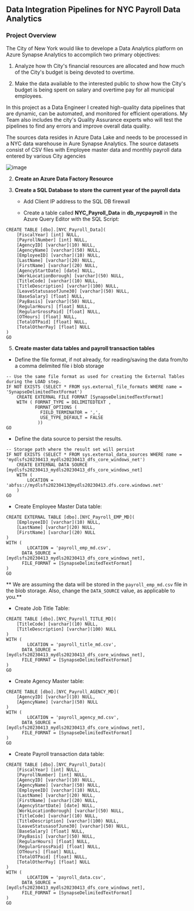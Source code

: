 ## Data Integration Pipelines for NYC Payroll Data Analytics

### Project Overview
The City of New York would like to develope a Data Analytics platform on Azure Synapse Analytics to accomplich two primary objectives:
1. Analyze how th City's financial resources are allocated and how much of the City's budget is being devoted to overtime.

2. Make the data available to the interested public to show how the City's budget is being spent on salary and overtime pay for all municipal employees.

In this project as a Data Engineer I created high-quality data pipelines that are dynamic, can be automated, and monitored for efficient operations. My Team also includes the city's Quality Assurance experts who will test the pipelines to find any errors and improve overall data quality.

The sources data resides in Azure Data Lake and needs to be processed in a NYC data warehouse in Aure Synapse Analytics. The source datasets consist of CSV files with Employee master data and monthly payroll data entered by various City agencies

![image](https://user-images.githubusercontent.com/58150666/235501206-a2840698-cdd1-4b1f-b28a-6f31d405f02a.png)



2. **Create an Azure Data Factory Resource**
3. **Create a SQL Database to store the current year of the payroll data**

    * Add Client IP address to the SQL DB firewall

    * Create a table called **NYC_Payroll_Data** in **db_nycpayroll** in the Azure Query Editor with the SQL Script:

``` tsql
CREATE TABLE [dbo].[NYC_Payroll_Data](
    [FiscalYear] [int] NULL,
    [PayrollNumber] [int] NULL,
    [AgencyID] [varchar](10) NULL,
    [AgencyName] [varchar](50) NULL,
    [EmployeeID] [varchar](10) NULL,
    [LastName] [varchar](20) NULL,
    [FirstName] [varchar](20) NULL,
    [AgencyStartDate] [date] NULL,
    [WorkLocationBorough] [varchar](50) NULL,
    [TitleCode] [varchar](10) NULL,
    [TitleDescription] [varchar](100) NULL,
    [LeaveStatusasofJune30] [varchar](50) NULL,
    [BaseSalary] [float] NULL,
    [PayBasis] [varchar](50) NULL,
    [RegularHours] [float] NULL,
    [RegularGrossPaid] [float] NULL,
    [OTHours] [float] NULL,
    [TotalOTPaid] [float] NULL,
    [TotalOtherPay] [float] NULL
) 
GO
```

5. **Create master data tables and payroll transaction tables**
* Define the file format, if not already, for reading/saving the data from/to a comma delimited file i blob storage

``` tsql
-- Use the same file format as used for creating the External Tables during the LOAD step.
IF NOT EXISTS (SELECT * FROM sys.external_file_formats WHERE name = 'SynapseDelimitedTextFormat') 
    CREATE EXTERNAL FILE FORMAT [SynapseDelimitedTextFormat] 
    WITH ( FORMAT_TYPE = DELIMITEDTEXT ,
           FORMAT_OPTIONS (
             FIELD_TERMINATOR = ',',
             USE_TYPE_DEFAULT = FALSE
            ))
GO
```

* Define the data source to persist the results.

``` tsql
-- Storage path where the result set will persist
IF NOT EXISTS (SELECT * FROM sys.external_data_sources WHERE name = 'mydlsfs20230413_mydls20230413_dfs_core_windows_net') 
    CREATE EXTERNAL DATA SOURCE [mydlsfs20230413_mydls20230413_dfs_core_windows_net] 
    WITH (
        LOCATION = 'abfss://mydlsfs20230413@mydls20230413.dfs.core.windows.net' 
    )
GO
```

* Create Employee Master Data table:
``` tsql
CREATE EXTERNAL TABLE [dbo].[NYC_Payroll_EMP_MD](
    [EmployeeID] [varchar](10) NULL,
    [LastName] [varchar](20) NULL,
    [FirstName] [varchar](20) NULL
)
WITH (
		LOCATION = 'payroll_emp_md.csv',
      DATA_SOURCE = [mydlsfs20230413_mydls20230413_dfs_core_windows_net],
      FILE_FORMAT = [SynapseDelimitedTextFormat]
)
GO
```

** We are assuming the data will be stored in the `payroll_emp_md.csv` file in the blob storage. Also, change the `DATA_SOURCE` value, as applicable to you.**

* Create Job Title Table:
``` tsql
CREATE TABLE [dbo].[NYC_Payroll_TITLE_MD](
    [TitleCode] [varchar](10) NULL,
    [TitleDescription] [varchar](100) NULL
)
WITH (
		LOCATION = 'payroll_title_md.csv',
      DATA_SOURCE = [mydlsfs20230413_mydls20230413_dfs_core_windows_net],
      FILE_FORMAT = [SynapseDelimitedTextFormat]
)
GO
```

* Create Agency Master table:
``` tsql
CREATE TABLE [dbo].[NYC_Payroll_AGENCY_MD](
    [AgencyID] [varchar](10) NULL,
    [AgencyName] [varchar](50) NULL
)
WITH (
		LOCATION = 'payroll_agency_md.csv',
      DATA_SOURCE = [mydlsfs20230413_mydls20230413_dfs_core_windows_net],
      FILE_FORMAT = [SynapseDelimitedTextFormat]
)
GO
```

* Create Payroll transaction data table:
``` tsql
CREATE TABLE [dbo].[NYC_Payroll_Data](
    [FiscalYear] [int] NULL,
    [PayrollNumber] [int] NULL,
    [AgencyID] [varchar](10) NULL,
    [AgencyName] [varchar](50) NULL,
    [EmployeeID] [varchar](10) NULL,
    [LastName] [varchar](20) NULL,
    [FirstName] [varchar](20) NULL,
    [AgencyStartDate] [date] NULL,
    [WorkLocationBorough] [varchar](50) NULL,
    [TitleCode] [varchar](10) NULL,
    [TitleDescription] [varchar](100) NULL,
    [LeaveStatusasofJune30] [varchar](50) NULL,
    [BaseSalary] [float] NULL,
    [PayBasis] [varchar](50) NULL,
    [RegularHours] [float] NULL,
    [RegularGrossPaid] [float] NULL,
    [OTHours] [float] NULL,
    [TotalOTPaid] [float] NULL,
    [TotalOtherPay] [float] NULL
) 
WITH (
		LOCATION = 'payroll_data.csv',
      DATA_SOURCE = [mydlsfs20230413_mydls20230413_dfs_core_windows_net],
      FILE_FORMAT = [SynapseDelimitedTextFormat]
)
GO
```
